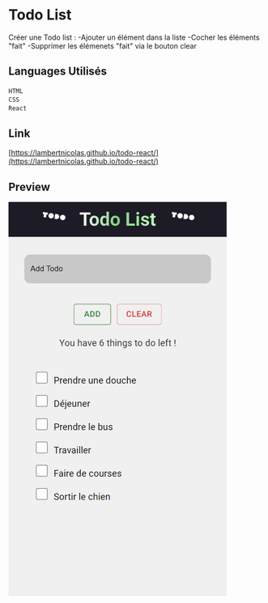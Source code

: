 # Todo List

Créer une Todo list :
-Ajouter un élément dans la liste
-Cocher les éléments "fait"
-Supprimer les élémenets "fait" via le bouton clear

## Languages Utilisés

```sh
HTML
CSS
React
```

## Link

[https://lambertnicolas.github.io/todo-react/](https://lambertnicolas.github.io/todo-react/)

## Preview

![img1](/src/img/sc.jpg)
